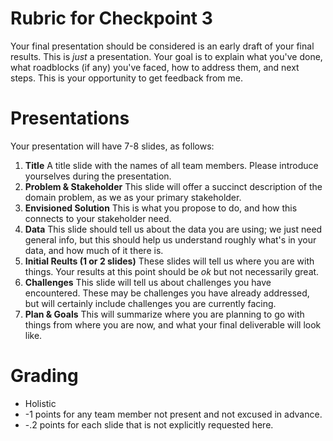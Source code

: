 # Rubric for Checkpoint 3

Your final presentation should be considered is an early draft of your final results. This is *just* a presentation.  Your goal is to explain what you've done, what roadblocks (if any) you've faced, how to address them, and next steps.  This is your opportunity to get feedback from me.

# Presentations

Your presentation will have 7-8 slides, as follows:

1. **Title** A title slide with the names of all team members.  Please introduce yourselves during the presentation.
2. **Problem & Stakeholder** This slide will offer a succinct description of the domain problem, as we  as your primary stakeholder.
3. **Envisioned Solution** This is what you propose to do, and how this connects to your stakeholder need.
4. **Data** This slide should tell us about the data you are using; we just need general info, but this should help us understand roughly what's in your data, and how much of it there is.
5. **Initial Reults (1 or 2 slides)** These slides will tell us where you are with things.  Your results at this point should be _ok_ but not necessarily great. 
6. **Challenges** This slide will tell us about challenges you have encountered.  These may be challenges you have already addressed, but will certainly include challenges you are currently facing.
7. **Plan & Goals** This will summarize where you are planning to go with things from where you are now, and what your final deliverable will look like.

# Grading
- Holistic
- -1 points for any team member not present and not excused in advance.
- -.2 points for each slide that is not explicitly requested here. 






